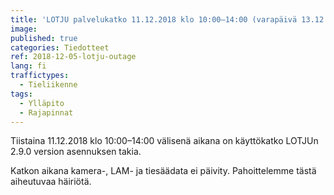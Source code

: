 ```yaml
---
title: 'LOTJU palvelukatko 11.12.2018 klo 10:00–14:00 (varapäivä 13.12.2018)'
image: 
published: true
categories: Tiedotteet
ref: 2018-12-05-lotju-outage
lang: fi
traffictypes:
  - Tieliikenne
tags:
  - Ylläpito
  - Rajapinnat
---
```


Tiistaina 11.12.2018 klo 10:00–14:00 välisenä aikana on käyttökatko LOTJUn 2.9.0 version asennuksen takia. 

Katkon aikana kamera-, LAM- ja tiesäädata ei päivity. Pahoittelemme tästä aiheutuvaa häiriötä.